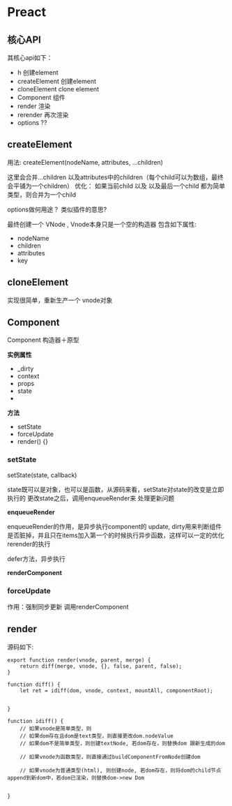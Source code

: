 # Preact

## 核心API

其核心api如下：

- h 创建element
- createElement 创建element
- cloneElement clone element
- Component 组件
- render 渲染
- rerender 再次渲染
- options ??

## createElement

用法: createElement(nodeName, attributes, ...children)

这里会合并...children 以及attributes中的children（每个child可以为数组，最终会平铺为一个children）
优化： 如果当前child 以及 以及最后一个child 都为简单类型，则合并为一个child

options做何用途？ 类似插件的意思?

最终创建一个 VNode , Vnode本身只是一个空的构造器
包含如下属性:

- nodeName
- children
- attributes
- key

## cloneElement

实现很简单，重新生产一个 vnode对象

## Component

Component 构造器＋原型

**实例属性**

- _dirty
- context
- props
- state
- 
**方法**

- setState
- forceUpdate
- render() {}

### setState

setState(state, callback)

state既可以是对象，也可以是函数，从源码来看，setState对state的改变是立即执行的
更改state之后，调用enqueueRender来 处理更新问题

**enqueueRender**

enqueueRender的作用，是异步执行component的 update,
dirty用来判断组件是否脏掉，并且只在items加入第一个的时候执行异步函数，这样可以一定的优化rerender的执行

defer方法，异步执行

**renderComponent**


### forceUpdate

作用：强制同步更新
调用renderComponent


## render
源码如下:

```
export function render(vnode, parent, merge) {
    return diff(merge, vnode, {}, false, parent, false);
}
```

```
function diff() {
    let ret = idiff(dom, vnode, context, mountAll, componentRoot);


}

function idiff() {
    // 如果vnode是简单类型，则
    // 如果dom存在且dom是text类型，则直接更改dom.nodeValue
    // 如果dom不是简单类型，则创建textNode, 若dom存在，则替换dom 跟新生成的dom
    
    // 如果vnode为函数类型，则直接通过buildComponentFromNode创建dom

    // 如果vnode为普通类型(html), 则创建node, 若dom存在，则将dom的child节点 append到新dom中，若dom已渲染，则替换dom->new Dom
    
    
}

```

